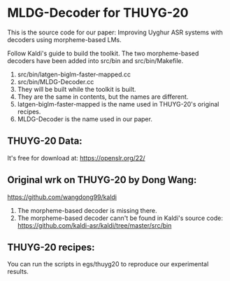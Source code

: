 MLDG-Decoder for THUYG-20
================================
This is the source code for our paper: Improving Uyghur ASR systems with decoders using morpheme-based LMs. 

Follow Kaldi's guide to build the toolkit. 
The two morpheme-based decoders have been added into src/bin and src/bin/Makefile.
1. src/bin/latgen-biglm-faster-mapped.cc
2. src/bin/MLDG-Decoder.cc
3. They will be built while the toolkit is built. 
4. They are the same in contents, but the names are different.
5. latgen-biglm-faster-mapped is the name used in THUYG-20's original recipes.
6. MLDG-Decoder is the name used in our paper.

THUYG-20 Data:
--------------------------
It's free for download at: https://openslr.org/22/



Original wrk on THUYG-20 by Dong Wang:
------------------------------------
https://github.com/wangdong99/kaldi
1. The morpheme-based decoder is missing there.
2. The morpheme-based decoder cann't be found in Kaldi's source code: https://github.com/kaldi-asr/kaldi/tree/master/src/bin




THUYG-20 recipes:
------------------------------------
You can run the scripts in egs/thuyg20 to reproduce our experimental results.
